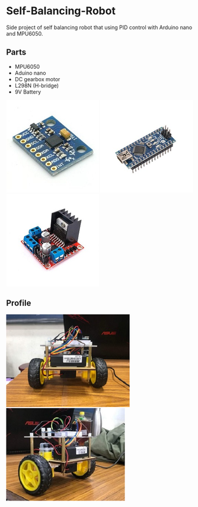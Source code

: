 # Self-Balancing-Robot
Side project of self balancing robot that using PID control with Arduino nano and MPU6050.

## Parts
* MPU6050
* Aduino nano
* DC gearbox motor
* L298N (H-bridge)
* 9V Battery


![image](./img/MPU6050.jpg)
![image](./img/arduino%20nano.jpeg)
![image](./img/L298N.jpg)


## Profile
![image](./img/robot-1.jpg)
![image](./img/robot-2.jpg)
